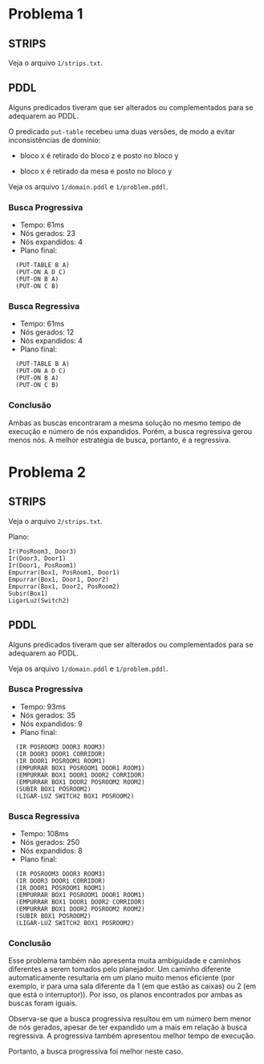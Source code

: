 # Problema 1

## STRIPS

Veja o arquivo `1/strips.txt`.

## PDDL

Alguns predicados tiveram que ser alterados ou complementados para se adequarem ao PDDL. 

O predicado `put-table` recebeu uma duas versões, de modo a evitar inconsistências de domínio:

* bloco x é retirado do bloco z e posto no bloco y

* bloco x é retirado da mesa e posto no bloco y

Veja os arquivo `1/domain.pddl` e `1/problem.pddl`.

### Busca Progressiva

  * Tempo: 61ms
  * Nós gerados: 23
  * Nós expandidos: 4
  * Plano final:

```
  (PUT-TABLE B A)
  (PUT-ON A D C)
  (PUT-ON B A)
  (PUT-ON C B)
```

### Busca Regressiva

  * Tempo: 61ms
  * Nós gerados: 12
  * Nós expandidos: 4
  * Plano final:

```
  (PUT-TABLE B A)
  (PUT-ON A D C)
  (PUT-ON B A)
  (PUT-ON C B)
```

### Conclusão

Ambas as buscas encontraram a mesma solução no mesmo tempo de execução e número de nós expandidos. Porém, a busca regressiva gerou menos nós. A melhor estratégia de busca, portanto, é a regressiva.

# Problema 2

## STRIPS

Veja o arquivo `2/strips.txt`.

Plano:

```
Ir(PosRoom3, Door3)
Ir(Door3, Door1)
Ir(Door1, PosRoom1)
Empurrar(Box1, PosRoom1, Door1)
Empurrar(Box1, Door1, Door2)
Empurrar(Box1, Door2, PosRoom2)
Subir(Box1)
LigarLuz(Switch2)
```

## PDDL

Alguns predicados tiveram que ser alterados ou complementados para se adequarem ao PDDL. 

Veja os arquivo `1/domain.pddl` e `1/problem.pddl`.

### Busca Progressiva

  * Tempo: 93ms
  * Nós gerados: 35
  * Nós expandidos: 9
  * Plano final:

```
  (IR POSROOM3 DOOR3 ROOM3)
  (IR DOOR3 DOOR1 CORRIDOR)
  (IR DOOR1 POSROOM1 ROOM1)
  (EMPURRAR BOX1 POSROOM1 DOOR1 ROOM1)
  (EMPURRAR BOX1 DOOR1 DOOR2 CORRIDOR)
  (EMPURRAR BOX1 DOOR2 POSROOM2 ROOM2)
  (SUBIR BOX1 POSROOM2)
  (LIGAR-LUZ SWITCH2 BOX1 POSROOM2)
```

### Busca Regressiva

  * Tempo: 108ms
  * Nós gerados: 250
  * Nós expandidos: 8
  * Plano final:

```
  (IR POSROOM3 DOOR3 ROOM3)
  (IR DOOR3 DOOR1 CORRIDOR)
  (IR DOOR1 POSROOM1 ROOM1)
  (EMPURRAR BOX1 POSROOM1 DOOR1 ROOM1)
  (EMPURRAR BOX1 DOOR1 DOOR2 CORRIDOR)
  (EMPURRAR BOX1 DOOR2 POSROOM2 ROOM2)
  (SUBIR BOX1 POSROOM2)
  (LIGAR-LUZ SWITCH2 BOX1 POSROOM2)
```

### Conclusão

Esse problema também não apresenta muita ambiguidade e caminhos diferentes a serem tomados pelo planejador. Um caminho diferente automaticamente resultaria em um plano muito menos eficiente (por exemplo, ir para uma sala diferente da 1 (em que estão as caixas) ou 2 (em que está o interruptor)). Por isso, os planos encontrados por ambas as buscas foram iguais.

Observa-se que a busca progressiva resultou em um número bem menor de nós gerados, apesar de ter expandido um a mais em relação à busca regressiva. A progressiva também apresentou melhor tempo de execução.

Portanto, a busca progressiva foi melhor neste caso.